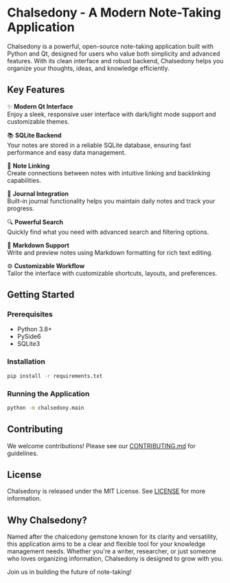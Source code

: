 # Chalsedony - A Modern Note-Taking Application

Chalsedony is a powerful, open-source note-taking application built with Python and Qt, designed for users who value both simplicity and advanced features. With its clean interface and robust backend, Chalsedony helps you organize your thoughts, ideas, and knowledge efficiently.

## Key Features

✨ **Modern Qt Interface**  
Enjoy a sleek, responsive user interface with dark/light mode support and customizable themes.

📚 **SQLite Backend**  
Your notes are stored in a reliable SQLite database, ensuring fast performance and easy data management.

🔗 **Note Linking**  
Create connections between notes with intuitive linking and backlinking capabilities.

📅 **Journal Integration**  
Built-in journal functionality helps you maintain daily notes and track your progress.

🔍 **Powerful Search**  
Quickly find what you need with advanced search and filtering options.

📝 **Markdown Support**  
Write and preview notes using Markdown formatting for rich text editing.

⚙️ **Customizable Workflow**  
Tailor the interface with customizable shortcuts, layouts, and preferences.

## Getting Started

### Prerequisites
- Python 3.8+
- PySide6
- SQLite3

### Installation
```bash
pip install -r requirements.txt
```

### Running the Application
```bash
python -m chalsedony.main
```

## Contributing

We welcome contributions! Please see our [CONTRIBUTING.md](CONTRIBUTING.md) for guidelines.

## License

Chalsedony is released under the MIT License. See [LICENSE](LICENSE) for more information.

## Why Chalsedony?

Named after the chalcedony gemstone known for its clarity and versatility, this application aims to be a clear and flexible tool for your knowledge management needs. Whether you're a writer, researcher, or just someone who loves organizing information, Chalsedony is designed to grow with you.

Join us in building the future of note-taking!
